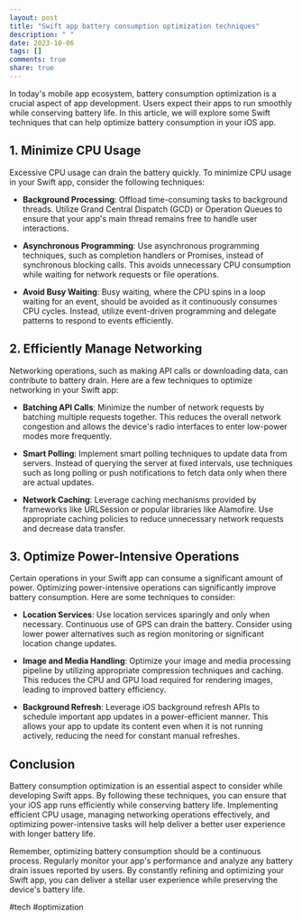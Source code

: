 ```yaml
---
layout: post
title: "Swift app battery consumption optimization techniques"
description: " "
date: 2023-10-06
tags: []
comments: true
share: true
---
```


In today's mobile app ecosystem, battery consumption optimization is a crucial aspect of app development. Users expect their apps to run smoothly while conserving battery life. In this article, we will explore some Swift techniques that can help optimize battery consumption in your iOS app.

## 1. Minimize CPU Usage

Excessive CPU usage can drain the battery quickly. To minimize CPU usage in your Swift app, consider the following techniques:

- **Background Processing**: Offload time-consuming tasks to background threads. Utilize Grand Central Dispatch (GCD) or Operation Queues to ensure that your app's main thread remains free to handle user interactions.

- **Asynchronous Programming**: Use asynchronous programming techniques, such as completion handlers or Promises, instead of synchronous blocking calls. This avoids unnecessary CPU consumption while waiting for network requests or file operations.

- **Avoid Busy Waiting**: Busy waiting, where the CPU spins in a loop waiting for an event, should be avoided as it continuously consumes CPU cycles. Instead, utilize event-driven programming and delegate patterns to respond to events efficiently.

## 2. Efficiently Manage Networking

Networking operations, such as making API calls or downloading data, can contribute to battery drain. Here are a few techniques to optimize networking in your Swift app:

- **Batching API Calls**: Minimize the number of network requests by batching multiple requests together. This reduces the overall network congestion and allows the device's radio interfaces to enter low-power modes more frequently.

- **Smart Polling**: Implement smart polling techniques to update data from servers. Instead of querying the server at fixed intervals, use techniques such as long polling or push notifications to fetch data only when there are actual updates.

- **Network Caching**: Leverage caching mechanisms provided by frameworks like URLSession or popular libraries like Alamofire. Use appropriate caching policies to reduce unnecessary network requests and decrease data transfer.

## 3. Optimize Power-Intensive Operations

Certain operations in your Swift app can consume a significant amount of power. Optimizing power-intensive operations can significantly improve battery consumption. Here are some techniques to consider:

- **Location Services**: Use location services sparingly and only when necessary. Continuous use of GPS can drain the battery. Consider using lower power alternatives such as region monitoring or significant location change updates.

- **Image and Media Handling**: Optimize your image and media processing pipeline by utilizing appropriate compression techniques and caching. This reduces the CPU and GPU load required for rendering images, leading to improved battery efficiency.

- **Background Refresh**: Leverage iOS background refresh APIs to schedule important app updates in a power-efficient manner. This allows your app to update its content even when it is not running actively, reducing the need for constant manual refreshes.

## Conclusion

Battery consumption optimization is an essential aspect to consider while developing Swift apps. By following these techniques, you can ensure that your iOS app runs efficiently while conserving battery life. Implementing efficient CPU usage, managing networking operations effectively, and optimizing power-intensive tasks will help deliver a better user experience with longer battery life.

Remember, optimizing battery consumption should be a continuous process. Regularly monitor your app's performance and analyze any battery drain issues reported by users. By constantly refining and optimizing your Swift app, you can deliver a stellar user experience while preserving the device's battery life.

#tech #optimization